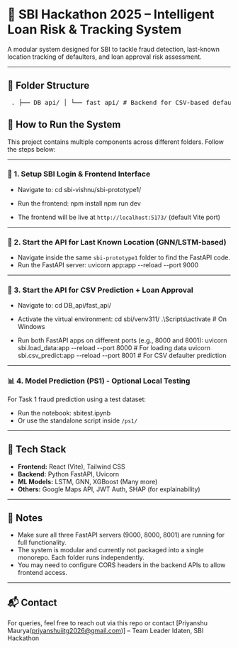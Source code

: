 # 💼 SBI Hackathon 2025 – Intelligent Loan Risk & Tracking System

A modular system designed for SBI to tackle fraud detection, last-known location tracking of defaulters, and loan approval risk assessment.

---

## 📁 Folder Structure

<pre> . ├── DB_api/ │ └── fast_api/ # Backend for CSV-based defaulter prediction & loan approval │ └── sbi/ │ └── venv311/ # Python 3.11 virtual environment ├── ps1/ # Task 1: Fraud/defaulter prediction solution (model + CSV) ├── sbi-vishnu/ │ └── sbi-prototype1/ # Frontend + FastAPI for last known location prediction ├── sbitest.ipynb # Jupyter notebook for Task 1 model inference └── README.md # You're reading it! </pre>

## 🚀 How to Run the System

This project contains multiple components across different folders. Follow the steps below:

---

### 🔑 1. Setup SBI Login & Frontend Interface

- Navigate to:
cd sbi-vishnu/sbi-prototype1/

- Run the frontend:
npm install
npm run dev

- The frontend will be live at `http://localhost:5173/` (default Vite port)

---

### 🧠 2. Start the API for Last Known Location (GNN/LSTM-based)

- Navigate inside the same `sbi-prototype1` folder to find the FastAPI code.
- Run the FastAPI server:
uvicorn app:app --reload --port 9000

---

### 📄 3. Start the API for CSV Prediction + Loan Approval

- Navigate to:
cd DB_api/fast_api/
- Activate the virtual environment:
cd sbi/venv311/
.\Scripts\activate # On Windows

- Run both FastAPI apps on different ports (e.g., 8000 and 8001):
uvicorn sbi.load_data:app --reload --port 8000 # For loading data
uvicorn sbi.csv_predict:app --reload --port 8001 # For CSV defaulter prediction
---

### 📊 4. Model Prediction (PS1) - Optional Local Testing

For Task 1 fraud prediction using a test dataset:

- Run the notebook:
sbitest.ipynb
- Or use the standalone script inside `/ps1/`

---

## 🧪 Tech Stack

- **Frontend:** React (Vite), Tailwind CSS
- **Backend:** Python FastAPI, Uvicorn
- **ML Models:** LSTM, GNN, XGBoost (Many more)
- **Others:** Google Maps API, JWT Auth, SHAP (for explainability)

---

## 📌 Notes

- Make sure all three FastAPI servers (9000, 8000, 8001) are running for full functionality.
- The system is modular and currently not packaged into a single monorepo. Each folder runs independently.
- You may need to configure CORS headers in the backend APIs to allow frontend access.

---

## 📬 Contact

For queries, feel free to reach out via this repo or contact [Priyanshu Maurya(priyanshuiitg2026@gmail.com)] – Team Leader Idaten, SBI Hackathon

